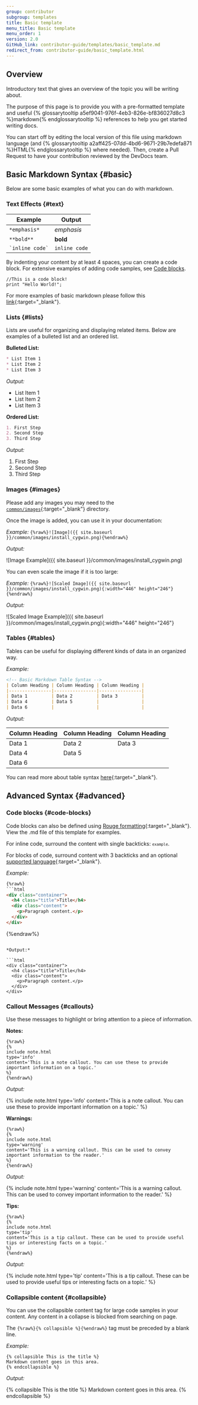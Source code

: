 ```yaml
---
group: contributor
subgroup: templates
title: Basic template
menu_title: Basic template
menu_order: 1
version: 2.0
GitHub_link: contributor-guide/templates/basic_template.md
redirect_from: contributor-guide/basic_template.html
---
```


## Overview
Introductory text that gives an overview of the topic you will be writing about.

The purpose of this page is to provide you with a pre-formatted template and useful {% glossarytooltip a5ef9041-976f-4eb3-826e-bf836027d8c3 %}markdown{% endglossarytooltip %} references to help you get started writing docs.

You can start off by editing the local version of this file using markdown language (and {% glossarytooltip a2aff425-07dd-4bd6-9671-29b7edefa871 %}HTML{% endglossarytooltip %} where needed). Then, create a Pull Request to have your contribution reviewed by the DevDocs team.

## Basic Markdown Syntax {#basic}
Below are some basic examples of what you can do with markdown.

### Text Effects {#text}

| Example           | Output       |
| ----------------- | ------------ |
|`*emphasis*`       |*emphasis*    |
|`**bold**`         | **bold**     |
|`` `inline code` ``| `inline code`|

By indenting your content by at least 4 spaces, you can create a code block. For extensive examples of adding code samples, see [Code blocks](#code-blocks).

    //This is a code block!
    print "Hello World!";

For more examples of basic markdown please follow this [link](https://daringfireball.net/projects/markdown/syntax){:target="_blank"}.

### Lists {#lists}
Lists are useful for organizing and displaying related items. Below are examples of a bulleted list and an ordered list.

**Bulleted List:**

```markdown
* List Item 1
* List Item 2
* List Item 3
```

*Output:*

* List Item 1
*	List Item 2
*	List Item 3

**Ordered List:**

```markdown
1. First Step
2. Second Step
3. Third Step
```

*Output:*

1.	First Step
2.	Second Step
3.	Third Step

### Images {#images}
Please add any images you may need to the [`common/images`](https://GitHub.com/magento/devdocs/tree/develop/common/images){:target="_blank"} directory.

Once the image is added, you can use it in your documentation:

*Example:* `{%raw%}![Image]({{ site.baseurl }}/common/images/install_cygwin.png){%endraw%}`

*Output:*

![Image Example]({{ site.baseurl }}/common/images/install_cygwin.png)

You can even scale the image if it is too large:

*Example:* `{%raw%}![Scaled Image]({{ site.baseurl }}/common/images/install_cygwin.png){:width="446" height="246"}{%endraw%}`

*Output:*

![Scaled Image Example]({{ site.baseurl }}/common/images/install_cygwin.png){:width="446" height="246"}


### Tables {#tables}
Tables can be useful for displaying different kinds of data in an organized way.

*Example:*

```markdown
<!-- Basic Markdown Table Syntax -->
| Column Heading | Column Heading | Column Heading |
|----------------|----------------|----------------|
| Data 1         | Data 2         | Data 3         |
| Data 4         | Data 5         |                |
| Data 6         |                |                |
```

*Output:*

| Column Heading | Column Heading | Column Heading |
|----------------|----------------|----------------|
| Data 1         | Data 2         | Data 3         |
| Data 4         | Data 5         |                |
| Data 6         |                |                |

You can read more about table syntax [here](http://kramdown.gettalong.org/syntax.html#tables){:target="_blank"}.

## Advanced Syntax {#advanced}

### Code blocks {#code-blocks}

Code blocks can also be defined using [Rouge formatting](http://rouge.jneen.net/){:target="_blank"}. View the .md file of this template for examples.

For inline code, surround the content with single backticks: <code>`example`</code>.

For blocks of code, surround content with 3 backticks and an optional [supported language](https://GitHub.com/jneen/rouge/wiki/List-of-supported-languages-and-lexers){:target="_blank"}.

*Example:*

```html
{%raw%}
```html
<div class="container">
  <h4 class="title">Title</h4>
  <div class="content">
    <p>Paragraph content.</p>
  </div>
</div>
```
{%endraw%}
```

*Output:*

```html
<div class="container">
  <h4 class="title">Title</h4>
  <div class="content">
    <p>Paragraph content.</p>
  </div>
</div>
```

### Callout Messages {#callouts}

Use these messages to highlight or bring attention to a piece of information.

**Notes:**

```liquid
{%raw%}
{%
include note.html
type='info'
content='This is a note callout. You can use these to provide important information on a topic.'
%}
{%endraw%}
```

*Output:*

{%
include note.html
type='info'
content='This is a note callout. You can use these to provide important information on a topic.'
%}

**Warnings:**

```liquid
{%raw%}
{%
include note.html
type='warning'
content='This is a warning callout. This can be used to convey important information to the reader.'
%}
{%endraw%}
```

*Output:*

{%
include note.html
type='warning'
content='This is a warning callout. This can be used to convey important information to the reader.'
%}

**Tips:**

```liquid
{%raw%}
{%
include note.html
type='tip'
content='This is a tip callout. These can be used to provide useful tips or interesting facts on a topic.'
%}
{%endraw%}
```

*Output:*

{%
include note.html
type='tip'
content='This is a tip callout. These can be used to provide useful tips or interesting facts on a topic.'
%}

### Collapsible content {#collapsible}
You can use the collapsible content tag for large code samples in your content. Any content in a collapse is blocked from searching on page.

<div class="bs-callout bs-callout-info">
  <p>The <code>{%raw%}{% collapsible %}{%endraw%}</code> tag must be preceded by a blank line.</p>
</div>

*Example:*

```liquid
{% collapsible This is the title %}
Markdown content goes in this area.
{% endcollapsible %}
```

*Output:*

{% collapsible This is the title %}
Markdown content goes in this area.
{% endcollapsible %}
